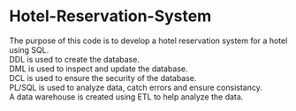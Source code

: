 # Hotel-Reservation-System
The purpose of this code is to develop a hotel reservation system for a hotel using SQL. <br>
DDL is used to create the database. <br>
DML is used to inspect and update the database. <br>
DCL is used to ensure the security of the database. <br>
PL/SQL is used to analyze data, catch errors and ensure consistancy. <br>
A data warehouse is created using ETL to help analyze the data. <br>
